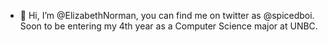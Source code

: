 - 👋 Hi, I’m @ElizabethNorman, you can find me on twitter as @spicedboi. Soon to be entering my 4th year as a Computer Science major at UNBC. 

<!---
ElizabethNorman/ElizabethNorman is a ✨ special ✨ repository because its `README.md` (this file) appears on your GitHub profile.
You can click the Preview link to take a look at your changes.
--->
